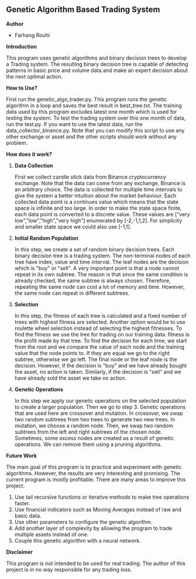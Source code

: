 ## Genetic Algorithm Based Trading System ##

**Author**
* Farhang Rouhi

**Introduction**

This program uses genetic algorithms and binary decision trees to develop a Trading system. The resulting binary decision tree
is capable of detecting patterns in basic price and volume data and make an expert decision about the next optimal action.

**How to Use?**

First run the genetic_algo_trader.py. This program runs the genetic algorithm in a loop and saves the best result in best_tree.txt. 
The training data used by this program excludes latest one month which is used for testing the system. 
To test the trading system over this one month of data, run the test.py. If you want to use the latest data, run the data_collector_binance.py.
Note that you can modify this script to use any other exchange or asset and the other scripts should work without any problem.

**How does it work?**
1.  **Data Collection**
    
    First we collect candle stick data from Binance cryptocurrency exchange. Note that the data can come from any exchange, Binance is an arbitrary choice.
The data is collected for multiple time intervals to give the system a better intuition about the market behaviour. Each collected data point is a 
continues value which means that the state space is infinite and too large. In order to make the state space finite, 
each data point is converted to a discrete value. These values are ["very low","low","high","very high"] enumerated by [-2,-1,1,2].
For simplicity and smaller state space we could also use [-1,1].

2. **Initial Random Population**

    In this step, we create a set of random binary decision trees. Each binary decision tree is a trading system. The non-terminal
    nodes of each tree have index, value and time interval. The leaf nodes are the decision which is "buy" or "sell".
    A very important point is that a node cannot repeat in its own subtree. The reason is that since the same condition is already checked, 
    the same subtree is always chosen. Therefore, repeating the same node can cost a lot of memory and time. However, the same node can repeat in different subtrees.
    
3. **Selection**

    In this step, the fitness of each tree is calculated and a fixed number of trees with highest fitness are selected.
    Another option would be to use roulette wheel selection instead of selecting the highest fitnesses. To find the fitness we 
    use the tree for trading on our training data. fitness is the profit made by that tree. To find the decision for each time, 
    we start from the root and we compare the value of each node and the training value that the node points to. If they are equal we go
     to the right subtree, otherwise we go left. The final node or the leaf node is the decision. However, if the decision is "buy" 
     and we have already bought the asset, no action is taken. Similarly, if the decision is "sell" and we have already sold the asset
     we take no action.

4. **Genetic Operations**

    In this step we apply our genetic operations on the selected population to create a larger population. Then we go to step 3.
    Genetic operations that are used here are crossover and mutation. In crossover, we swap two random subtrees from two trees
    to generate two new trees. In mutation, we choose a random node. Then, we swap two random subtrees from the left and right subtrees of the chosen node.
     Sometimes, some excess nodes are created as a result of genetic operations. We can remove them using a pruning algorithms.
     
 **Future Work**
 
 The main goal of this program is to practice and experiment with genetic algorithms. However, the results are very interesting and promising.
 The current program is mostly profitable. There are many areas to improve this project:
 1. Use tail recursive functions or iterative methods to make tree operations faster.
 2. Use financial indicators such as Moving Averages instead of raw and basic data.
 3. Use other parameters to configure the genetic algorithm.
 4. Add another layer of complexity by allowing the program to trade multiple assets instead of one.
 5. Couple this genetic algorithm with a neural network.
 
 **Disclaimer**
 
 This program is not intended to be used for real trading. The author of this project is in no way responsible for any trading loss.